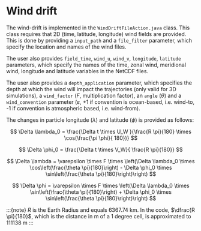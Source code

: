 # Wind drift

The wind-drift is implemented in the `WindDriftFileAction.java` class. This class requires that 2D (time, latitude, longitude) wind fields are provided. This is done by providing a `input_path` and a `file_filter` parameter, which specify the location and names of the wind files.

The user also provides  `field_time`, `wind_u`, `wind_v`, `longitude`, `latitude` parameters, which specify the names of the time, zonal wind, meridional wind, longitude and latitude variables in the NetCDF files.

The user also provides a `depth_application` parameter, which specifies the depth at which the wind will impact the trajectories (only valid for 3D simulations), a `wind_factor` ($F$, multiplication factor), an `angle` ($\theta$) and a `wind_convention` parameter ($\varepsilon$, +1 if convention is ocean-based, i.e. wind-to, -1 if convention is atmospheric based, i.e. wind-from).

The changes in particle longitude ($\lambda$) and latitude ($\phi$) is provided as follows:

$$
\Delta \lambda_0 = \frac{\Delta  t \times U_W }{\frac{R \pi}{180} \times \cos(\frac{\pi \phi}{ 180})}
$$

$$
\Delta \phi_0 =  \frac{\Delta  t \times V_W}{ \frac{R \pi}{180}}
$$

$$
\Delta \lambda = \varepsilon \times F \times \left(\Delta \lambda_0 \times \cos\left(\frac{\theta \pi}{180}\right) - \Delta \phi_0 \times \sin\left(\frac{\theta \pi}{180}\right)\right)
$$

$$
\Delta \phi = \varepsilon \times F \times \left(\Delta \lambda_0 \times \sin\left(\frac{\theta \pi}{180}\right) + \Delta \phi_0 \times \sin\left(\frac{\theta \pi}{180}\right)\right)
$$

:::{note}
$R$ is the Earth Radius and equals 6367.74 km. In the code, $\dfrac{R \pi}{180}$, which is the distance in m of a 1 degree cell,  is  approximated to 111138 m
:::
